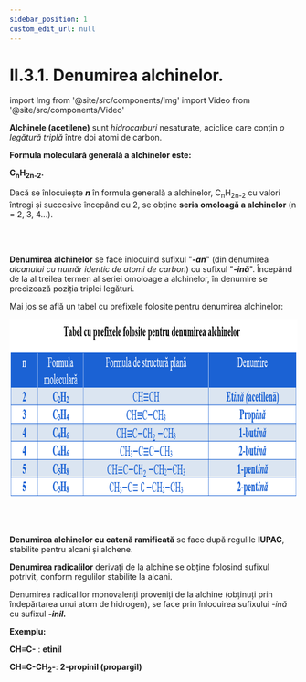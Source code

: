 ```yaml
---
sidebar_position: 1
custom_edit_url: null
---
```


# II.3.1. Denumirea alchinelor.



import Img from '@site/src/components/Img'
import Video from '@site/src/components/Video'




<div class="alert alert--primary" role="alert">

**Alchinele (acetilene)** sunt _hidrocarburi_ nesaturate, aciclice care conțin _o legătură triplă_ între doi atomi de carbon.


**Formula moleculară generală a alchinelor este:**

**C<sub>n</sub>H<sub>2n-2</sub>.** 

Dacă se înlocuiește ***n*** în formula generală a alchinelor, C<sub>n</sub>H<sub>2n-2</sub> cu valori întregi și succesive începând cu 2, se obține **seria omoloagă a alchinelor** (n = 2, 3, 4...).



</div>


<br></br>


<div class="alert alert--primary" role="alert">

**Denumirea alchinelor** se face înlocuind sufixul "***-an***" (din denumirea _alcanului cu număr identic de atomi de carbon_) cu sufixul "***-ină***". Începând de la al treilea termen al seriei omoloage a alchinelor, în denumire se precizează poziția triplei legături.



Mai jos se află un tabel cu prefixele folosite pentru denumirea alchinelor:


<Img className="img-responsive4" src="chimie/clasa10/capitolul2/II-3-1-denumirea-alchinelor-poza1-tabel-cu-prefixele-folosite-pentru-denumirea-alchinelor.png" width="1000" height="313" lazy={false} />



</div>


<br></br>


<div class="alert alert--primary" role="alert">

**Denumirea alchinelor cu catenă ramificată** se face după regulile **IUPAC**, stabilite pentru alcani și alchene.

**Denumirea radicalilor** derivați de la alchine se obține folosind sufixul potrivit, conform regulilor stabilite la alcani.

Denumirea radicalilor monovalenți proveniți de la alchine (obținuți prin îndepărtarea unui atom de hidrogen), se face prin înlocuirea sufixului _-ină_ cu sufixul ***-inil.***


**Exemplu:** 

**CH≡C-**  : **etinil**    

**CH≡C-CH<sub>2</sub>-**: **2-propinil (propargil)**




</div>

